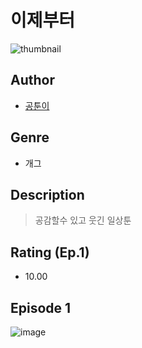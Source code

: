 # 이제부터
![thumbnail](https://image-comic.pstatic.net/user_contents_data/challenge_comic/2023/05/24/367093/upload_7076342712193594675_480x623.jpeg)

## Author
- [공툰이](https://comic.naver.com/artistTitle?id=367093)

## Genre
- 개그

## Description
> 공감할수 있고 웃긴 일상툰


## Rating (Ep.1)
- 10.00

## Episode 1
![image](https://image-comic.pstatic.net/user_contents_data/challenge_comic/2023/05/24/367093/upload_4135206294559744564.jpeg)
